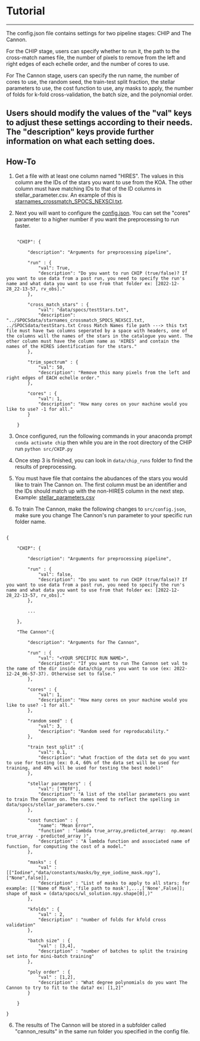 # Tutorial 

---
The config.json file contains settings for two pipeline stages: CHIP and The Cannon.

For the CHIP stage, users can specify whether to run it, the path to the cross-match names file, the number of pixels to remove from the left and right edges of each echelle order, and the number of cores to use.

For The Cannon stage, users can specify the run name, the number of cores to use, the random seed, the train-test split fraction, the stellar parameters to use, the cost function to use, any masks to apply, the number of folds for k-fold cross-validation, the batch size, and the polynomial order.

Users should modify the values of the "val" keys to adjust these settings according to their needs. The "description" keys provide further information on what each setting does.
---


## How-To


1. Get a file with at least one column named "HIRES". The values in this column are the IDs of the stars you want to use from the KOA. The other column must have matching IDs to that of the ID columns in stellar_parameter.csv. An example of this is [starnames_crossmatch_SPOCS_NEXSCI.txt](https://github.com/jgussman/CHIP/blob/updated/data/spocs/starnames_crossmatch_SPOCS_NEXSCI.txt). 

2. Next you will want to configure the [config.json](https://github.com/jgussman/CHIP/blob/updated/src/config.json). You can set the "cores" parameter to a higher number if you want the preprocessing to run faster.

```

    "CHIP": {

        "description": "Arguments for preprocessing pipeline",
    
        "run" : { 
            "val": True,
            "description": "Do you want to run CHIP (true/false)? If you want to use data from a past run, you need to specify the run's name and what data you want to use from that folder ex: [2022-12-28_22-13-57, rv_obs]."
        },
        
        "cross_match_stars" : {
            "val": "data/spocs/testStars.txt",
            "description": "../SPOCSdata/starnames_crossmatch_SPOCS_NEXSCI.txt, ../SPOCSdata/testStars.txt Cross Match Names file path ---> this txt file must have two columns seperated by a space with headers, one of the columns will the names of the stars in the catalogue you want. The other column must have the column name as 'HIRES' and contain the names of the HIRES identification for the stars."
        },

        "trim_spectrum" : {
            "val": 50,
            "description": "Remove this many pixels from the left and right edges of EACH echelle order."
        },

        "cores" : { 
            "val": 1,
            "description": "How many cores on your machine would you like to use? -1 for all."
        }

    }

```

3. Once configured, run the following commands in your anaconda prompt `conda activate chip` then while you are in the root directory of the CHIP run `python src/CHIP.py` 

4. Once step 3 is finished, you can look in `data/chip_runs` folder to find the results of preprocessing. 

1. You must have file that contains the abudances of the stars you would like to train The Cannon on. The first column must be an identifier and the IDs should match up with the non-HIRES column in the next step. Example: [stellar_parameters.csv](https://github.com/jgussman/CHIP/blob/updated/data/spocs/stellar_parameters.csv)

5. To train The Cannon, make the following changes to `src/config.json`, make sure you change The Cannon's run parameter to your specific run folder name. 

```

{   
 
    "CHIP": {

        "description": "Arguments for preprocessing pipeline",
    
        "run" : { 
            "val": false,
            "description": "Do you want to run CHIP (true/false)? If you want to use data from a past run, you need to specify the run's name and what data you want to use from that folder ex: [2022-12-28_22-13-57, rv_obs]."
        },
        
        ...

    },

    "The Cannon":{
        
        "description": "Arguments for The Cannon",

        "run" : { 
            "val": "<YOUR SPECIFIC RUN NAME>",
            "description": "If you want to run The Cannon set val to the name of the dir inside data/chip_runs you want to use (ex: 2022-12-24_06-57-37). Otherwise set to false."
        },

        "cores" : { 
            "val": 1,
            "description": "How many cores on your machine would you like to use? -1 for all."
        },

        "random seed" : { 
            "val": 3,
            "description": "Random seed for reproducability."
        },

        "train test split" :{
            "val": 0.1,
            "description": "what fraction of the data set do you want to use for testing (ex: 0.4, 60% of the data set will be used for training, and 40% will be used for testing the best model)"
        },

        "stellar parameters" : {
            "val": ["TEFF"],
            "description": "A list of the stellar parameters you want to train The Cannon on. The names need to reflect the spelling in data/spocs/stellar_parameters.csv."
        },

        "cost function" : {
            "name": "Mean Error",
            "function" : "lambda true_array,predicted_array:  np.mean( true_array - predicted_array )",
            "description" : "A lambda function and associated name of function, for computing the cost of a model."
        },

        "masks" : {
            "val" : [["Iodine","data/constants/masks/by_eye_iodine_mask.npy"], ["None",false]],
            "description" : "List of masks to apply to all stars; for example: [['Name of Mask','file path to mask'],...,['None',False]]; shape of mask = (data/spocs/wl_solution.npy.shape[0],)"
        },
        
        "kfolds" : {
            "val" : 2,
            "description" : "number of folds for kfold cross validation"
        },

        "batch size" : {
            "val" : [3,4],
            "description" : "number of batches to split the training set into for mini-batch training"
        },

        "poly order" : {
            "val" : [1,2],
            "description" : "What degree polynomials do you want The Cannon to try to fit to the data? ex: [1,2]"
        }

    }

}

```

6. The results of The Cannon will be stored in a subfolder called "cannon_results" in the same run folder you specified in the config file.
